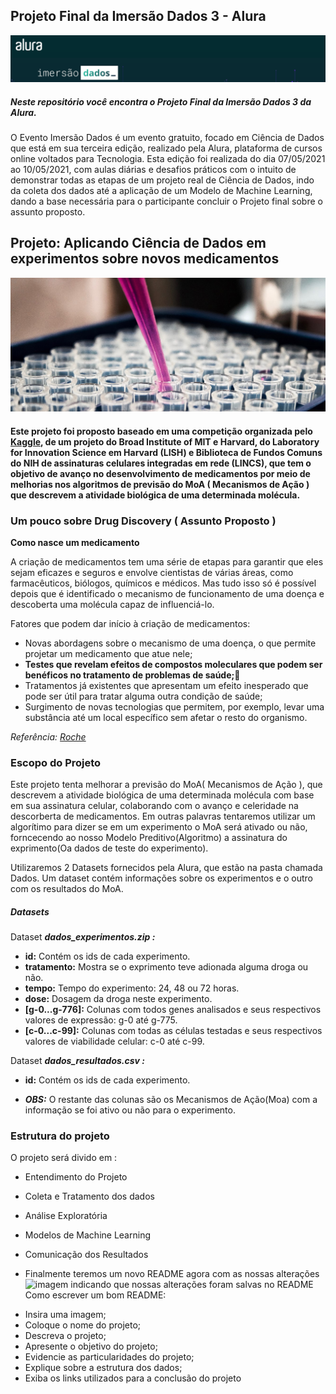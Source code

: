 ## Projeto Final da Imersão Dados 3 - Alura
![titulo](https://raw.githubusercontent.com/regiswcs/imersao-dados-desafio-final/main/img/imersao-dados.png)
<h5>Neste repositório você encontra o Projeto Final da Imersão Dados 3 da Alura.</h5>

O Evento Imersão Dados é um evento gratuito, focado em Ciência de Dados que está em sua terceira edição, realizado pela Alura, plataforma de cursos online voltados para Tecnologia. Esta edição foi realizada do dia 07/05/2021 ao 10/05/2021, com aulas diárias e desafios práticos com o intuito de demonstrar todas as etapas de um projeto real de Ciência de Dados, indo da coleta dos dados até a aplicação de um Modelo de Machine Learning, dando a base necessária para o participante concluir o Projeto final sobre o assunto proposto.

## Projeto: Aplicando Ciência de Dados em experimentos sobre novos medicamentos

![titulo](https://raw.githubusercontent.com/regiswcs/imersao-dados-desafio-final/main/img/experimentos-drogas.jpg)

#### Este projeto foi proposto baseado em uma competição organizada pelo [Kaggle](https://www.kaggle.com/c/lish-moa/overview/description), de um projeto do Broad Institute of MIT e Harvard, do Laboratory for Innovation Science em Harvard (LISH) e Biblioteca de Fundos Comuns do NIH de assinaturas celulares integradas em rede (LINCS), que tem o objetivo de avanço no desenvolvimento de medicamentos por meio de melhorias nos algoritmos de previsão do MoA ( Mecanismos de Ação ) que descrevem a atividade biológica de uma determinada molécula. 

### Um pouco sobre Drug Discovery ( Assunto Proposto )

**Como nasce um medicamento**

A criação de medicamentos tem uma série de etapas para garantir que eles sejam eficazes e seguros e envolve cientistas de várias áreas, como farmacêuticos, biólogos, químicos e médicos. Mas tudo isso só é possível depois que é identificado o mecanismo de funcionamento de uma doença e descoberta uma molécula capaz de influenciá-lo.

Fatores que podem dar início à criação de medicamentos: 
* Novas abordagens sobre o mecanismo de uma doença, o que permite projetar um medicamento que atue nele;
* **Testes que revelam efeitos de compostos moleculares que podem ser benéficos no tratamento de problemas de saúde;**:dart:
* Tratamentos já existentes que apresentam um efeito inesperado que pode ser útil para tratar alguma outra condição de saúde;
* Surgimento de novas tecnologias que permitem, por exemplo, levar uma substância até um local específico sem afetar o resto do organismo.

*Referência: [Roche](https://www.roche.com.br/pt/por-dentro-da-roche/como-nasce-um-medicamento.html)*

### Escopo do Projeto

Este projeto tenta melhorar a previsão do MoA( Mecanismos de Ação ), que descrevem a atividade biológica de uma determinada molécula com base em sua assinatura celular, colaborando com o avanço e celeridade na descorberta de medicamentos. Em outras palavras tentaremos utilizar um algorítimo para dizer se em um experimento o MoA será ativado ou não, forncecendo ao nosso Modelo Preditivo(Algoritmo) a assinatura do exprimento(Oa dados de teste do experimento).

Utilizaremos 2 Datasets fornecidos pela Alura, que estão na pasta chamada Dados. Um dataset contém informações sobre os experimentos e o outro com os resultados do MoA.

##### Datasets

 Dataset _**dados_experimentos.zip :**_


*   **id:**            Contém os ids de cada experimento.
*   **tratamento:**    Mostra se o exprimento teve adionada alguma droga ou não.
*   **tempo:**         Tempo do experimento: 24, 48 ou 72 horas.
*   **dose:**          Dosagem da droga neste experimento.
*   **[g-0...g-776]:** Colunas com todos genes analisados e seus respectivos valores de expressão: g-0 até g-775.
*   **[c-0...c-99]:**  Colunas com todas as células testadas e seus respectivos valores de viabilidade celular: c-0 até c-99.

Dataset _**dados_resultados.csv :**_


*  **id:** Contém os ids de cada experimento.

*  ***OBS:*** O restante das colunas são os Mecanismos de Ação(Moa) com a informação se foi ativo ou não para o experimento.


### Estrutura do projeto

O projeto será divido em :

* Entendimento do Projeto
* Coleta e Tratamento dos dados
* Análise Exploratória
* Modelos de Machine Learning
* Comunicação dos Resultados


* Finalmente teremos um novo README agora com as nossas alterações
![imagem indicando que nossas alterações foram salvas no README](https://user-images.githubusercontent.com/26041581/117192571-464d7080-adb8-11eb-9a70-2cef826ed24e.png)
Como escrever um bom README:

- Insira uma imagem;
- Coloque o nome do projeto;
- Descreva o projeto;
- Apresente o objetivo do projeto;
- Evidencie as particularidades do projeto;
- Explique sobre a estrutura dos dados;
- Exiba os links utilizados para a conclusão do projeto



